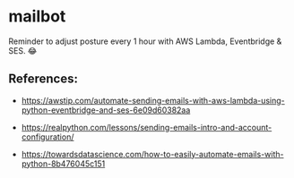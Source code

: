 # mailbot
Reminder to adjust posture every 1 hour with AWS Lambda, Eventbridge & SES. 😂


## References:
- https://awstip.com/automate-sending-emails-with-aws-lambda-using-python-eventbridge-and-ses-6e09d60382aa

- https://realpython.com/lessons/sending-emails-intro-and-account-configuration/

- https://towardsdatascience.com/how-to-easily-automate-emails-with-python-8b476045c151 
